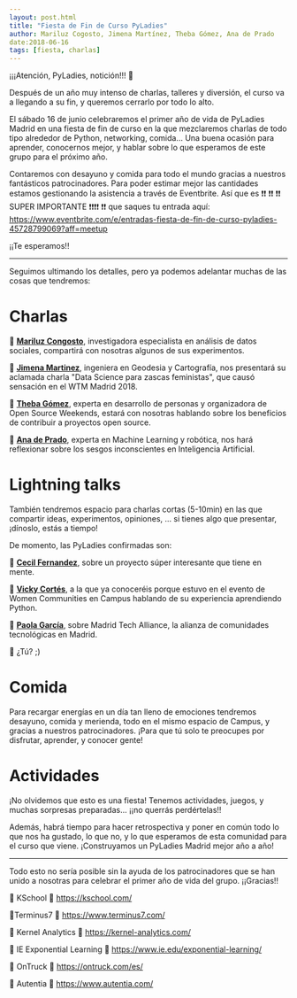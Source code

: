 ```yaml
---
layout: post.html
title: "Fiesta de Fin de Curso PyLadies"
author: Mariluz Cogosto, Jimena Martínez, Theba Gómez, Ana de Prado
date:2018-06-16
tags: [fiesta, charlas]
---
```


¡¡¡Atención, PyLadies, notición!!! 📢

Después de un año muy intenso de charlas, talleres y diversión, el curso va a llegando a su fin, y queremos cerrarlo por todo lo alto.

El sábado 16 de junio celebraremos el primer año de vida de PyLadies Madrid en una fiesta de fin de curso en la que mezclaremos charlas de todo tipo alrededor de Python, networking, comida... Una buena ocasión para aprender, conocernos mejor, y hablar sobre lo que esperamos de este grupo para el próximo año.

Contaremos con desayuno y comida para todo el mundo gracias a nuestros fantásticos patrocinadores. Para poder estimar mejor las cantidades estamos gestionando la asistencia a través de Eventbrite. Así que es
❗❗ ❗❗ ❗❗ SUPER IMPORTANTE ❗❗❗❗ ❗❗
que saques tu entrada aquí:
https://www.eventbrite.com/e/entradas-fiesta-de-fin-de-curso-pyladies-45728799069?aff=meetup

¡¡Te esperamos!!
_________________________________

Seguimos ultimando los detalles, pero ya podemos adelantar muchas de las cosas que tendremos:

# Charlas

🔸 **[Mariluz Congosto](https://twitter.com/congosto)**, investigadora especialista en análisis de datos sociales, compartirá con nosotras algunos de sus experimentos.

🔸 **[Jimena Martinez](https://twitter.com/jimenamramos)**, ingeniera en Geodesia y Cartografía, nos presentará su aclamada charla "Data Science para zascas feministas", que causó sensación en el WTM Madrid 2018.

🔸 **[Theba Gómez](https://twitter.com/KoolTheba)**, experta en desarrollo de personas y organizadora de Open Source Weekends, estará con nosotras hablando sobre los beneficios de contribuir a proyectos open source.

🔸 **[Ana de Prado](https://twitter.com/Anandromeda)**, experta en Machine Learning y robótica, nos hará reflexionar sobre los sesgos inconscientes en Inteligencia Artificial.

# Lightning talks

También tendremos espacio para charlas cortas (5-10min) en las que compartir ideas, experimentos, opiniones, ... si tienes algo que presentar, ¡dínoslo, estás a tiempo!

De momento, las PyLadies confirmadas son:

🔸 **[Cecil Fernandez](https://twitter.com/Cecil_gabaxi)**, sobre un proyecto súper interesante que tiene en mente.

🔸 **[Vicky Cortés](https://twitter.com/vickycmcv)**, a la que ya conoceréis porque estuvo en el evento de Women Communities en Campus hablando de su experiencia aprendiendo Python.

🔸 **[Paola García](https://twitter.com/ggarciapaola)**, sobre Madrid Tech Alliance, la alianza de comunidades tecnológicas en Madrid.

🔸 ¿Tú? ;)

# Comida

Para recargar energías en un día tan lleno de emociones tendremos desayuno, comida y merienda, todo en el mismo espacio de Campus, y gracias a nuestros patrocinadores. ¡Para que tú solo te preocupes por disfrutar, aprender, y conocer gente!

# Actividades

¡No olvidemos que esto es una fiesta! Tenemos actividades, juegos, y muchas sorpresas preparadas... ¡¡no querrás perdértelas!!

Además, habrá tiempo para hacer retrospectiva y poner en común todo lo que nos ha gustado, lo que no, y lo que esperamos de esta comunidad para el curso que viene. ¡Construyamos un PyLadies Madrid mejor año a año!
______________________________________

Todo esto no sería posible sin la ayuda de los patrocinadores que se han unido a nosotras para celebrar el primer año de vida del grupo. ¡¡Gracias!!

🥇 KSchool 🥇
https://kschool.com/

🥇Terminus7 🥇
https://www.terminus7.com/

🥈 Kernel Analytics 🥈
https://kernel-analytics.com/

🥉 IE Exponential Learning 🥉
https://www.ie.edu/exponential-learning/

🥉 OnTruck 🥉
https://ontruck.com/es/

🎥 Autentia 🎥
https://www.autentia.com/